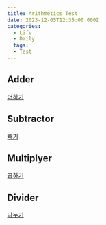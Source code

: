 ```yaml
---
title: Arithmetics Test
date: 2023-12-05T12:35:00.000Z
categories:
  - Life
  - Daily
  tags:
  - Test
---
```

## Adder

  [더하기](./projects/Arithmetic/adder.html)

## Subtractor

  [빼기](./projects/Arithmetic/subtractor.html)

## Multiplyer

  [곱하기](./projects/Arithmetic/multiplyer.html)

## Divider

  [나누기](./projects/Arithmetic/divider.html)